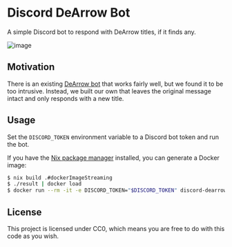 # Discord DeArrow Bot

A simple Discord bot to respond with DeArrow titles, if it finds any.

![image](https://github.com/user-attachments/assets/790f67b8-cd91-4bd3-a935-78676874fbfc)

## Motivation

There is an existing [DeArrow bot](https://github.com/SB-tools/DeArrow-Bot) that
works fairly well, but we found it to be too intrusive. Instead, we built our
own that leaves the original message intact and only responds with a new title.

## Usage

Set the `DISCORD_TOKEN` environment variable to a Discord bot token and run the
bot.

If you have the [Nix package manager](https://nixos.org/) installed, you can
generate a Docker image:
```sh
$ nix build .#dockerImageStreaming
$ ./result | docker load
$ docker run --rm -it -e DISCORD_TOKEN="$DISCORD_TOKEN" discord-dearrow-bot
```

## License

This project is licensed under CC0, which means you are free to do with this code
as you wish.
